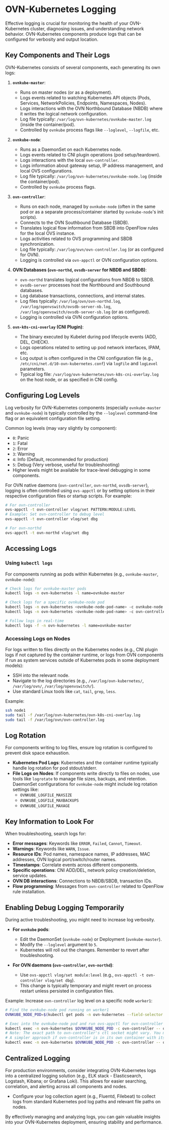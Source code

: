 # OVN-Kubernetes Logging

Effective logging is crucial for monitoring the health of your OVN-Kubernetes cluster, diagnosing issues, and understanding network behavior. OVN-Kubernetes components produce logs that can be configured for verbosity and output location.

## Key Components and Their Logs

OVN-Kubernetes consists of several components, each generating its own logs:

1.  **`ovnkube-master`**:
    *   Runs on master nodes (or as a deployment).
    *   Logs events related to watching Kubernetes API objects (Pods, Services, NetworkPolicies, Endpoints, Namespaces, Nodes).
    *   Logs interactions with the OVN Northbound Database (NBDB) where it writes the logical network configuration.
    *   Log file typically: `/var/log/ovn-kubernetes/ovnkube-master.log` (inside the container/pod).
    *   Controlled by `ovnkube` process flags like `--loglevel`, `--logfile`, etc.

2.  **`ovnkube-node`**:
    *   Runs as a DaemonSet on each Kubernetes node.
    *   Logs events related to CNI plugin operations (pod setup/teardown).
    *   Logs interactions with the local `ovn-controller`.
    *   Logs information about gateway setup, IP address management, and local OVS configurations.
    *   Log file typically: `/var/log/ovn-kubernetes/ovnkube-node.log` (inside the container/pod).
    *   Controlled by `ovnkube` process flags.

3.  **`ovn-controller`**:
    *   Runs on each node, managed by `ovnkube-node` (often in the same pod or as a separate process/container started by `ovnkube-node`'s init scripts).
    *   Connects to the OVN Southbound Database (SBDB).
    *   Translates logical flow information from SBDB into OpenFlow rules for the local OVS instance.
    *   Logs activities related to OVS programming and SBDB synchronization.
    *   Log file typically: `/var/log/ovn/ovn-controller.log` (or as configured for OVN).
    *   Logging is controlled via `ovn-appctl` or OVN configuration options.

4.  **OVN Databases (`ovn-northd`, `ovsdb-server` for NBDB and SBDB)**:
    *   `ovn-northd` translates logical configurations from NBDB to SBDB.
    *   `ovsdb-server` processes host the Northbound and Southbound databases.
    *   Log database transactions, connections, and internal states.
    *   Log files typically: `/var/log/ovn/ovn-northd.log`, `/var/log/openvswitch/ovsdb-server-nb.log`, `/var/log/openvswitch/ovsdb-server-sb.log` (or as configured).
    *   Logging is controlled via OVN configuration options.

5.  **`ovn-k8s-cni-overlay` (CNI Plugin)**:
    *   The binary executed by Kubelet during pod lifecycle events (ADD, DEL, CHECK).
    *   Logs operations related to setting up pod network interfaces, IPAM, etc.
    *   Log output is often configured in the CNI configuration file (e.g., `/etc/cni/net.d/10-ovn-kubernetes.conf`) via `logFile` and `logLevel` parameters.
    *   Typical log file: `/var/log/ovn-kubernetes/ovn-k8s-cni-overlay.log` on the host node, or as specified in CNI config.

## Configuring Log Levels

Log verbosity for OVN-Kubernetes components (especially `ovnkube-master` and `ovnkube-node`) is typically controlled by the `--loglevel` command-line flag or an equivalent configuration file setting.

Common log levels (may vary slightly by component):
*   `0`: Panic
*   `1`: Fatal
*   `2`: Error
*   `3`: Warning
*   `4`: Info (Default, recommended for production)
*   `5`: Debug (Very verbose, useful for troubleshooting)
*   Higher levels might be available for trace-level debugging in some components.

For OVN native daemons (`ovn-controller`, `ovn-northd`, `ovsdb-server`), logging is often controlled using `ovs-appctl` or by setting options in their respective configuration files or startup scripts. For example:

```bash
# For ovn-controller
ovs-appctl -t ovn-controller vlog/set PATTERN:MODULE:LEVEL
# Example: Set ovn-controller to debug level
ovs-appctl -t ovn-controller vlog/set dbg

# For ovn-northd
ovs-appctl -t ovn-northd vlog/set dbg
```

## Accessing Logs

### Using `kubectl logs`

For components running as pods within Kubernetes (e.g., `ovnkube-master`, `ovnkube-node`):

```bash
# Check logs for ovnkube-master pods
kubectl logs -n ovn-kubernetes -l name=ovnkube-master

# Check logs for a specific ovnkube-node pod
kubectl logs -n ovn-kubernetes <ovnkube-node-pod-name> -c ovnkube-node # specify container if needed
kubectl logs -n ovn-kubernetes <ovnkube-node-pod-name> -c ovn-controller # if ovn-controller is a container in the same pod

# Follow logs in real-time
kubectl logs -f -n ovn-kubernetes -l name=ovnkube-master
```

### Accessing Logs on Nodes

For logs written to files directly on the Kubernetes nodes (e.g., CNI plugin logs if not captured by the container runtime, or logs from OVN components if run as system services outside of Kubernetes pods in some deployment models):

*   SSH into the relevant node.
*   Navigate to the log directories (e.g., `/var/log/ovn-kubernetes/`, `/var/log/ovn/`, `/var/log/openvswitch/`).
*   Use standard Linux tools like `cat`, `tail`, `grep`, `less`.

Example:
```bash
ssh node1
sudo tail -f /var/log/ovn-kubernetes/ovn-k8s-cni-overlay.log
sudo tail -f /var/log/ovn/ovn-controller.log
```

## Log Rotation

For components writing to log files, ensure log rotation is configured to prevent disk space exhaustion.
*   **Kubernetes Pod Logs**: Kubernetes and the container runtime typically handle log rotation for pod stdout/stderr.
*   **File Logs on Nodes**: If components write directly to files on nodes, use tools like `logrotate` to manage file sizes, backups, and retention. DaemonSet configurations for `ovnkube-node` might include log rotation settings like:
    *   `OVNKUBE_LOGFILE_MAXSIZE`
    *   `OVNKUBE_LOGFILE_MAXBACKUPS`
    *   `OVNKUBE_LOGFILE_MAXAGE`

## Key Information to Look For

When troubleshooting, search logs for:

*   **Error messages**: Keywords like `ERROR`, `Failed`, `Cannot`, `Timeout`.
*   **Warnings**: Keywords like `WARN`, `Issue`.
*   **Resource IDs**: Pod names, namespace names, IP addresses, MAC addresses, OVN logical port/switch/router names.
*   **Timestamps**: Correlate events across different components.
*   **Specific operations**: CNI ADD/DEL, network policy creation/deletion, service updates.
*   **OVN DB interactions**: Connections to NBDB/SBDB, transaction IDs.
*   **Flow programming**: Messages from `ovn-controller` related to OpenFlow rule installation.

## Enabling Debug Logging Temporarily

During active troubleshooting, you might need to increase log verbosity.

*   **For `ovnkube` pods**:
    *   Edit the DaemonSet (`ovnkube-node`) or Deployment (`ovnkube-master`).
    *   Modify the `--loglevel` argument to `5`.
    *   Kubernetes will roll out the changes. Remember to revert after troubleshooting.

*   **For OVN daemons (`ovn-controller`, `ovn-northd`)**:
    *   Use `ovs-appctl vlog/set module:level` (e.g., `ovs-appctl -t ovn-controller vlog/set dbg`).
    *   This change is typically temporary and might revert on process restart unless persisted in configuration files.

Example: Increase `ovn-controller` log level on a specific node `worker1`:
```bash
# Find the ovnkube-node pod running on worker1
OVNKUBE_NODE_POD=$(kubectl get pods -n ovn-kubernetes --field-selector spec.nodeName=worker1 -l name=ovnkube-node -o jsonpath='{.items[0].metadata.name}')

# Exec into the ovnkube-node pod and run ovs-appctl for ovn-controller
kubectl exec -n ovn-kubernetes $OVNKUBE_NODE_POD -c ovn-controller -- ovs-appctl -t /var/run/ovn/ovn-controller.<pid>.ctl vlog/set dbg
# Note: The exact path to ovn-controller's ctl socket might vary. You may need to find the PID first.
# A simpler approach if ovn-controller is in its own container with its own ovs-appctl:
kubectl exec -n ovn-kubernetes $OVNKUBE_NODE_POD -c ovn-controller -- ovs-appctl -t ovn-controller vlog/set dbg
```

## Centralized Logging

For production environments, consider integrating OVN-Kubernetes logs into a centralized logging solution (e.g., ELK stack - Elasticsearch, Logstash, Kibana; or Grafana Loki). This allows for easier searching, correlation, and alerting across all components and nodes.
*   Configure your log collection agent (e.g., Fluentd, Filebeat) to collect logs from standard Kubernetes pod log paths and relevant file paths on nodes.

By effectively managing and analyzing logs, you can gain valuable insights into your OVN-Kubernetes deployment, ensuring stability and performance.
